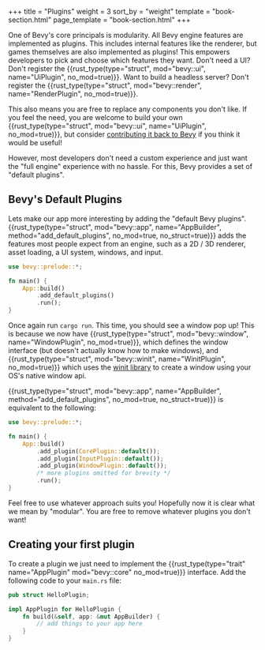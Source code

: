 +++
title = "Plugins"
weight = 3
sort_by = "weight"
template = "book-section.html"
page_template = "book-section.html"
+++

One of Bevy's core principals is modularity. All Bevy engine features are implemented as plugins. This includes internal features like the renderer, but games themselves are also implemented as plugins! This empowers developers to pick and choose which features they want. Don't need a UI? Don't register the {{rust_type(type="struct", mod="bevy::ui", name="UiPlugin", no_mod=true)}}. Want to build a headless server? Don't register the {{rust_type(type="struct", mod="bevy::render", name="RenderPlugin", no_mod=true)}}.

This also means you are free to replace any components you don't like. If you feel the need, you are welcome to build your own {{rust_type(type="struct", mod="bevy::ui", name="UiPlugin", no_mod=true)}}, but consider [contributing it back to Bevy](/learn/book/contributing) if you think it would be useful!

However, most developers don't need a custom experience and just want the "full engine" experience with no hassle. For this, Bevy provides a set of "default plugins".  

## Bevy's Default Plugins

Lets make our app more interesting by adding the "default Bevy plugins". 
{{rust_type(type="struct", mod="bevy::app", name="AppBuilder", method="add_default_plugins", no_mod=true, no_struct=true)}} adds the features most people expect from an engine, such as a 2D / 3D renderer, asset loading, a UI system, windows, and input. 

```rs
use bevy::prelude::*;

fn main() {
    App::build()
        .add_default_plugins()
        .run();
}
```

Once again run ```cargo run```. This time, you should see a window pop up! This is because we now have {{rust_type(type="struct", mod="bevy::window", name="WindowPlugin", no_mod=true)}}, which defines the window interface (but doesn't actually know how to make windows), and {{rust_type(type="struct", mod="bevy::winit", name="WinitPlugin", no_mod=true)}} which uses the <a href="https://github.com/rust-windowing/winit" target="_blank">winit library</a> to create a window using your OS's native window api.

{{rust_type(type="struct", mod="bevy::app", name="AppBuilder", method="add_default_plugins", no_mod=true, no_struct=true)}} is equivalent to the following:
```rs
use bevy::prelude::*;

fn main() {
    App::build()
        .add_plugin(CorePlugin::default());
        .add_plugin(InputPlugin::default());
        .add_plugin(WindowPlugin::default());
        /* more plugins omitted for brevity */
        .run();
}
```

Feel free to use whatever approach suits you! Hopefully now it is clear what we mean by "modular". You are free to remove whatever plugins you don't want!

## Creating your first plugin

To create a plugin we just need to implement the {{rust_type(type="trait" name="AppPlugin" mod="bevy::core" no_mod=true)}} interface. Add the following code to your `main.rs` file:

```rs
pub struct HelloPlugin;

impl AppPlugin for HelloPlugin {
    fn build(&self, app: &mut AppBuilder) {
        // add things to your app here
    }
}
```

